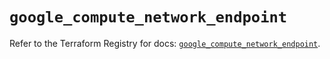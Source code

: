 # `google_compute_network_endpoint`

Refer to the Terraform Registry for docs: [`google_compute_network_endpoint`](https://registry.terraform.io/providers/hashicorp/google/6.14.1/docs/resources/compute_network_endpoint).
